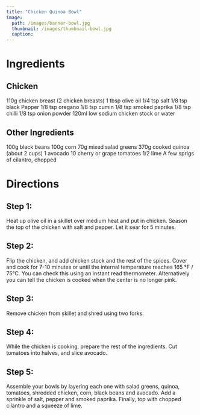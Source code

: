 ```yaml
---
title: "Chicken Quinoa Bowl"
image: 
  path: /images/banner-bowl.jpg
  thumbnail: /images/thumbnail-bowl.jpg
  caption: 
---
```


# Ingredients
## Chicken
110g chicken breast (2 chicken breasts)
1 tbsp olive oil
1/4 tsp salt
1/8 tsp black Pepper
1/8 tsp oregano
1/8 tsp cumin
1/8 tsp smoked paprika
1/8 tsp chilli
1/8 tsp onion powder
120ml low sodium chicken stock or water

## Other Ingredients
100g black beans
100g corn
70g mixed salad greens
370g cooked quinoa (about 2 cups)
1 avocado
10 cherry or grape tomatoes
1/2 lime
A few sprigs of cilantro, chopped

# Directions
## Step 1: 
Heat up olive oil in a skillet over medium heat and put in chicken. Season the top of the chicken with salt and pepper. Let it sear for 5 minutes.
## Step 2:
Flip the chicken, and add chicken stock and the rest of the spices. Cover and cook for 7-10 minutes or until the internal temperature reaches 165 °F / 75°C. 
You can check this using an instant read thermometer. Alternatively you can tell the chicken is cooked when the center is no longer pink.
## Step 3:
 Remove chicken from skillet and shred using two forks.
## Step 4:
While the chicken is cooking, prepare the rest of the ingredients. Cut tomatoes into halves, and slice avocado.
## Step 5:
Assemble your bowls by layering each one with salad greens, quinoa, tomatoes, shredded chicken, corn, black beans and avocado. Add a sprinkle of salt, pepper and smoked paprika. 
Finally, top with chopped cilantro and a squeeze of lime.

